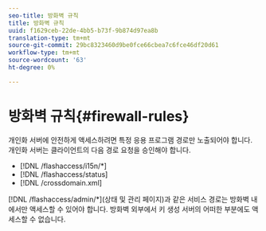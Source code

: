 ```yaml
---
seo-title: 방화벽 규칙
title: 방화벽 규칙
uuid: f1629ceb-22de-4bb5-b73f-9b874d97ea8b
translation-type: tm+mt
source-git-commit: 29bc8323460d9be0fce66cbea7c6fce46df20d61
workflow-type: tm+mt
source-wordcount: '63'
ht-degree: 0%

---
```



# 방화벽 규칙{#firewall-rules}

개인화 서버에 안전하게 액세스하려면 특정 응용 프로그램 경로만 노출되어야 합니다. 개인화 서버는 클라이언트의 다음 경로 요청을 승인해야 합니다.

* [!DNL /flashaccess/i15n/*]
* [!DNL /flashaccess/status]
* [!DNL /crossdomain.xml]

[!DNL /flashaccess/admin/*](상태 및 관리 페이지)과 같은 서비스 경로는 방화벽 내에서만 액세스할 수 있어야 합니다. 방화벽 외부에서 키 생성 서버의 어떠한 부분에도 액세스할 수 없습니다.
